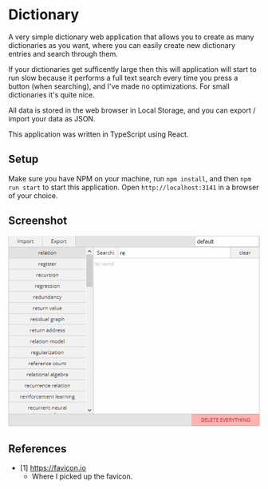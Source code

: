 # Dictionary

A very simple dictionary web application that allows you to create as many dictionaries as you want, where you can easily create new dictionary entries and search through them.

If your dictionaries get sufficently large then this will application will start to run slow because it performs a full text search every time you press a button (when searching), and I've made no optimizations.  For small dictionaries it's quite nice.

All data is stored in the web browser in Local Storage, and you can export / import your data as JSON.

This application was written in TypeScript using React.

## Setup

Make sure you have NPM on your machine, run `npm install`, and then `npm run start` to start this application.  Open `http://localhost:3141` in a browser of your choice.

## Screenshot

![A screenshot of the application in action.](screenshot.png)

## References

* [1] <https://favicon.io>
  * Where I picked up the favicon.

